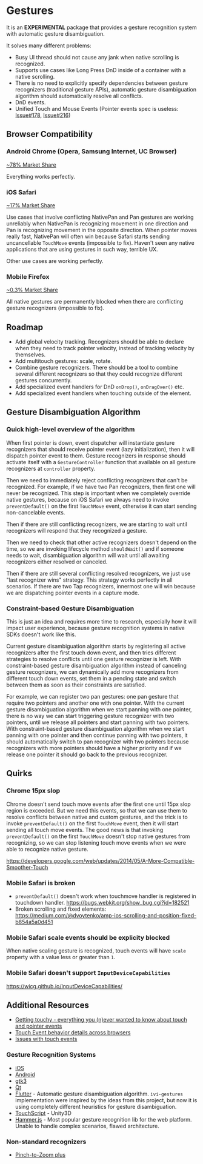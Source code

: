 # Gestures

It is an **EXPERIMENTAL** package that provides a gesture recognition system with automatic gesture disambiguation.

It solves many different problems:

- Busy UI thread should not cause any jank when native scrolling is recognized.
- Supports use cases like Long Press DnD inside of a container with a native scrolling.
- There is no need to explicitly specify dependencies between gesture recognizers (traditional gesture APIs), automatic
 gesture disambiguation algorithm should automatically resolve all conflicts.
- DnD events.
- Unified Touch and Mouse Events (Pointer events spec is useless:
 [Issue#178](https://github.com/w3c/pointerevents/issues/178),
 [Issue#216](https://github.com/w3c/pointerevents/issues/216))

## Browser Compatibility

### Android Chrome (Opera, Samsung Internet, UC Browser)

[~78% Market Share](http://gs.statcounter.com/browser-market-share/mobile/worldwide)

Everything works perfectly.

### iOS Safari

[~17% Market Share](http://gs.statcounter.com/browser-market-share/mobile/worldwide)

Use cases that involve conflicting NativePan and Pan gestures are working unreliably when NativePan is recognizing
movement in one direction and Pan is recognizing movement in the opposite direction. When pointer moves really fast,
NativePan will often win because Safari starts sending uncancellable `TouchMove` events (impossible to fix). Haven't
seen any native applications that are using gestures in such way, terrible UX.

Other use cases are working perfectly.

### Mobile Firefox

[~0.3% Market Share](http://gs.statcounter.com/browser-market-share/mobile/worldwide)

All native gestures are permanently blocked when there are conflicting gesture recognizers (impossible to fix).

## Roadmap

- Add global velocity tracking. Recognizers should be able to declare when they need to track pointer velocity, instead
 of tracking velocity by themselves.
- Add multitouch gestures: scale, rotate.
- Combine gesture recognizers. There should be a tool to combine several different recognizers so that they could
 recognize different gestures concurrently.
- Add specialized event handlers for DnD `onDrop()`, `onDragOver()` etc.
- Add specialized event handlers when touching outside of the element.

## Gesture Disambiguation Algorithm

### Quick high-level overview of the algorithm

When first pointer is down, event dispatcher will instantiate gesture recognizers that should receive pointer event
(lazy initialization), then it will dispatch pointer event to them. Gesture recognizers in response should activate
itself with a `GestureController` function that available on all gesture recognizers at `controller` property.

Then we need to immediately reject conflicting recognizers that can't be recognized. For example, if we have two Pan
recognizers, then first one will never be recognized. This step is important when we completely override native
gestures, because on iOS Safari we always need to invoke `preventDefault()` on the first `TouchMove` event, otherwise
it can start sending non-cancelable events.

Then if there are still conflicting recognizers, we are starting to wait until recognizers will respond that they
recognized a gesture.

Then we need to check that other active recognizers doesn't depend on the time, so we are invoking lifecycle method
`shouldWait()` and if someone needs to wait, disambiguation algorithm will wait until all awaiting recognizers either
resolved or canceled.

Then if there are still several conflicting resolved recognizers, we just use "last recognizer wins" strategy. This
strategy works perfectly in all scenarios. If there are two Tap recognizers, innermost one will win because we are
dispatching pointer events in a capture mode.

### Constraint-based Gesture Disambiguation

This is just an idea and requires more time to research, especially how it will impact user experience, because gesture
recognition systems in native SDKs doesn't work like this.

Current gesture disambiguation algorithm starts by registering all active recognizers after the first touch down event,
and then tries different strategies to resolve conflicts until one gesture recognizer is left. With constraint-based
gesture disambiguation algorithm instead of canceling gesture recognizers, we can dynamically add more recognizers from
different touch down events, set them in a pending state and switch between them as soon as their constraints are
satisfied.

For example, we can register two pan gestures: one pan gesture that require two pointers and another one with one
pointer. With the current gesture disambiguation algorithm when we start panning with one pointer, there is no way we
can start triggering gesture recognizer with two pointers, until we release all pointers and start panning with two
pointers. With constraint-based gesture disambiguation algorithm when we start panning with one pointer and then
continue panning with two pointers, it should automatically switch to pan recognizer with two pointers because
recognizers with more pointers should have a higher priority and if we release one pointer it should go back to the
previous recognizer.

## Quirks

### Chrome 15px slop

Chrome doesn't send touch move events after the first one until 15px slop region is exceeded. But we need this events,
so that we can use them to resolve conflicts between native and custom gestures, and the trick is to invoke
`preventDefault()` on the first `TouchMove` event, then it will start sending all touch move events. The good news is
that invoking `preventDefault()` on the first `TouchMove` doesn't stop native gestures from recognizing, so we can
stop listening touch move events when we were able to recognize native gesture.

https://developers.google.com/web/updates/2014/05/A-More-Compatible-Smoother-Touch

### Mobile Safari is broken

- `preventDefault()` doesn't work when touchmove handler is registered in touchdown handler. https://bugs.webkit.org/show_bug.cgi?id=182521
- Broken scrolling and fixed elements: https://medium.com/@dvoytenko/amp-ios-scrolling-and-position-fixed-b854a5a0d451

### Mobile Safari scale events should be explicity blocked

When native scaling gesture is recognized, touch events will have `scale` property with a value less or greater than
`1`.

### Mobile Safari doesn't support `InputDeviceCapabilities`

https://wicg.github.io/InputDeviceCapabilities/

## Additional Resources

- [Getting touchy - everything you (n)ever wanted to know about touch and pointer events](https://patrickhlauke.github.io/getting-touchy-presentation/)
- [Touch Event behavior details across browsers](https://docs.google.com/document/d/12k_LL_Ot9GjF8zGWP9eI_3IMbSizD72susba0frg44Y)
- [Issues with touch events](https://docs.google.com/document/d/12-HPlSIF7-ISY8TQHtuQ3IqDi-isZVI0Yzv5zwl90VU)

### Gesture Recognition Systems

- [iOS](https://developer.apple.com/documentation/uikit/uigesturerecognizer)
- [Android](https://developer.android.com/training/gestures/)
- [gtk3](https://developer.gnome.org/gtk3/stable/Gestures.html)
- [Qt](http://doc.qt.io/qt-5/gestures-overview.html)
- [Flutter](https://github.com/flutter/flutter/tree/master/packages/flutter/lib/src/gestures) - Automatic gesture
 disambiguation algorithm. `ivi-gestures` implementation were inspired by the ideas from this project, but now it is
 using completely different heuristics for gesture disambiguation.
- [TouchScript](https://github.com/TouchScript/TouchScript/wiki) - Unity3D
- [Hammer.js](https://github.com/hammerjs/hammer.js) - Most popular gesture recognition lib for the web platform.
 Unable to handle complex scenarios, flawed architecture.

### Non-standard recognizers

- [Pinch-to-Zoom plus](https://www.youtube.com/watch?v=x-hFyzdwoL8)
